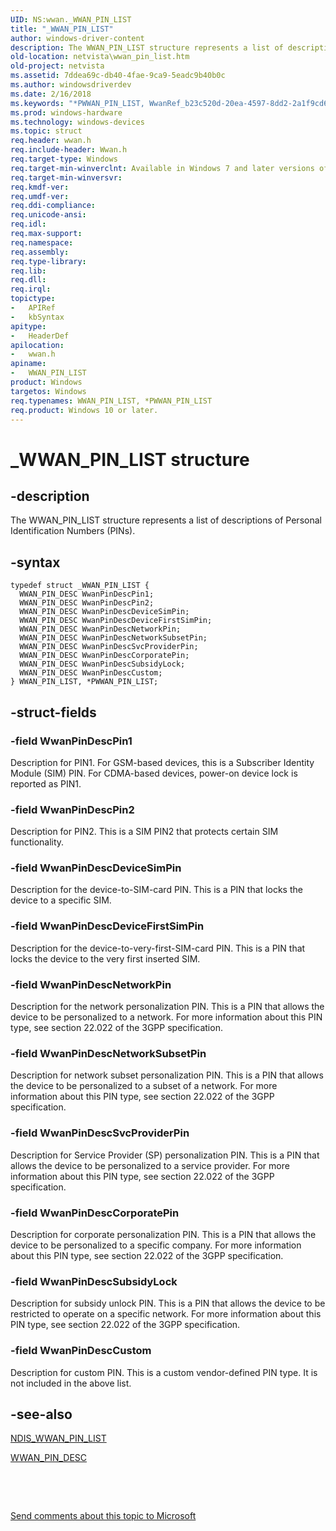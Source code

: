 ```yaml
---
UID: NS:wwan._WWAN_PIN_LIST
title: "_WWAN_PIN_LIST"
author: windows-driver-content
description: The WWAN_PIN_LIST structure represents a list of descriptions of Personal Identification Numbers (PINs).
old-location: netvista\wwan_pin_list.htm
old-project: netvista
ms.assetid: 7ddea69c-db40-4fae-9ca9-5eadc9b40b0c
ms.author: windowsdriverdev
ms.date: 2/16/2018
ms.keywords: "*PWWAN_PIN_LIST, WwanRef_b23c520d-20ea-4597-8dd2-2a1f9cd68938.xml, WWAN_PIN_LIST, wwan/PWWAN_PIN_LIST, _WWAN_PIN_LIST, netvista.wwan_pin_list, wwan/WWAN_PIN_LIST, WWAN_PIN_LIST structure [Network Drivers Starting with Windows Vista], PWWAN_PIN_LIST, PWWAN_PIN_LIST structure pointer [Network Drivers Starting with Windows Vista]"
ms.prod: windows-hardware
ms.technology: windows-devices
ms.topic: struct
req.header: wwan.h
req.include-header: Wwan.h
req.target-type: Windows
req.target-min-winverclnt: Available in Windows 7 and later versions of Windows.
req.target-min-winversvr: 
req.kmdf-ver: 
req.umdf-ver: 
req.ddi-compliance: 
req.unicode-ansi: 
req.idl: 
req.max-support: 
req.namespace: 
req.assembly: 
req.type-library: 
req.lib: 
req.dll: 
req.irql: 
topictype:
-	APIRef
-	kbSyntax
apitype:
-	HeaderDef
apilocation:
-	wwan.h
apiname:
-	WWAN_PIN_LIST
product: Windows
targetos: Windows
req.typenames: WWAN_PIN_LIST, *PWWAN_PIN_LIST
req.product: Windows 10 or later.
---
```


# _WWAN_PIN_LIST structure


## -description


The WWAN_PIN_LIST structure represents a list of descriptions of Personal Identification Numbers
  (PINs).


## -syntax


````
typedef struct _WWAN_PIN_LIST {
  WWAN_PIN_DESC WwanPinDescPin1;
  WWAN_PIN_DESC WwanPinDescPin2;
  WWAN_PIN_DESC WwanPinDescDeviceSimPin;
  WWAN_PIN_DESC WwanPinDescDeviceFirstSimPin;
  WWAN_PIN_DESC WwanPinDescNetworkPin;
  WWAN_PIN_DESC WwanPinDescNetworkSubsetPin;
  WWAN_PIN_DESC WwanPinDescSvcProviderPin;
  WWAN_PIN_DESC WwanPinDescCorporatePin;
  WWAN_PIN_DESC WwanPinDescSubsidyLock;
  WWAN_PIN_DESC WwanPinDescCustom;
} WWAN_PIN_LIST, *PWWAN_PIN_LIST;
````


## -struct-fields




### -field WwanPinDescPin1

Description for PIN1. For GSM-based devices, this is a Subscriber Identity Module (SIM) PIN. For
     CDMA-based devices, power-on device lock is reported as PIN1.


### -field WwanPinDescPin2

Description for PIN2. This is a SIM PIN2 that protects certain SIM functionality.


### -field WwanPinDescDeviceSimPin

Description for the device-to-SIM-card PIN. This is a PIN that locks the device to a specific
     SIM.


### -field WwanPinDescDeviceFirstSimPin

Description for the device-to-very-first-SIM-card PIN. This is a PIN that locks the device to the
     very first inserted SIM.


### -field WwanPinDescNetworkPin

Description for the network personalization PIN. This is a PIN that allows the device to be
     personalized to a network. For more information about this PIN type, see section 22.022 of the 3GPP
     specification.


### -field WwanPinDescNetworkSubsetPin

Description for network subset personalization PIN. This is a PIN that allows the device to be
     personalized to a subset of a network. For more information about this PIN type, see section 22.022 of
     the 3GPP specification.


### -field WwanPinDescSvcProviderPin

Description for Service Provider (SP) personalization PIN. This is a PIN that allows the device to
     be personalized to a service provider. For more information about this PIN type, see section 22.022 of
     the 3GPP specification.


### -field WwanPinDescCorporatePin

Description for corporate personalization PIN. This is a PIN that allows the device to be
     personalized to a specific company. For more information about this PIN type, see section 22.022 of the
     3GPP specification.


### -field WwanPinDescSubsidyLock

Description for subsidy unlock PIN. This is a PIN that allows the device to be restricted to
     operate on a specific network. For more information about this PIN type, see section 22.022 of the 3GPP
     specification.


### -field WwanPinDescCustom

Description for custom PIN. This is a custom vendor-defined PIN type. It is not included in the
     above list.


## -see-also

<a href="..\ndiswwan\ns-ndiswwan-_ndis_wwan_pin_list.md">NDIS_WWAN_PIN_LIST</a>



<a href="..\wwan\ns-wwan-_wwan_pin_desc.md">WWAN_PIN_DESC</a>



 

 

<a href="mailto:wsddocfb@microsoft.com?subject=Documentation%20feedback [netvista\netvista]:%20WWAN_PIN_LIST structure%20 RELEASE:%20(2/16/2018)&amp;body=%0A%0APRIVACY STATEMENT%0A%0AWe use your feedback to improve the documentation. We don't use your email address for any other purpose, and we'll remove your email address from our system after the issue that you're reporting is fixed. While we're working to fix this issue, we might send you an email message to ask for more info. Later, we might also send you an email message to let you know that we've addressed your feedback.%0A%0AFor more info about Microsoft's privacy policy, see http://privacy.microsoft.com/en-us/default.aspx." title="Send comments about this topic to Microsoft">Send comments about this topic to Microsoft</a>

